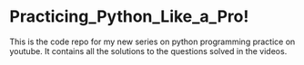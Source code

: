 # Practicing_Python_Like_a_Pro!
This is the code repo for my new series on python programming practice on youtube. It contains all the solutions to the questions solved in the videos.
